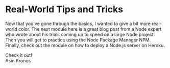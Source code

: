 # Real-World Tips and Tricks

Now that you've gone through the basics, I wanted to give a bit more real-world color. The next module here is a great blog post from a Node expert who wrote about his trials coming up to speed on a large Node project. Then you will get to practice using the Node Package Manager NPM. Finally, check out the module on how to deploy a Node.js server on Heroku.

Check it out!  
Asin Kronos
